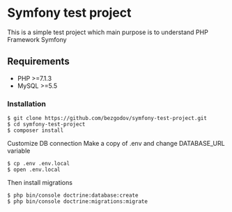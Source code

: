 # Symfony test project

This is a simple test project which main purpose is to understand PHP Framework Symfony

## Requirements

- PHP >=7.1.3
- MySQL >=5.5

### Installation

```shell
$ git clone https://github.com/bezgodov/symfony-test-project.git
$ cd symfony-test-project
$ composer install
```

Customize DB connection
Make a copy of .env and change DATABASE_URL variable

```shell
$ cp .env .env.local
$ open .env.local
```

Then install migrations

```shell
$ php bin/console doctrine:database:create
$ php bin/console doctrine:migrations:migrate
```